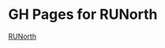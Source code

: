 GH Pages for RUNorth
========================



[RUNorth](https://github.com/deriggi/RUNorthArcPy/)


